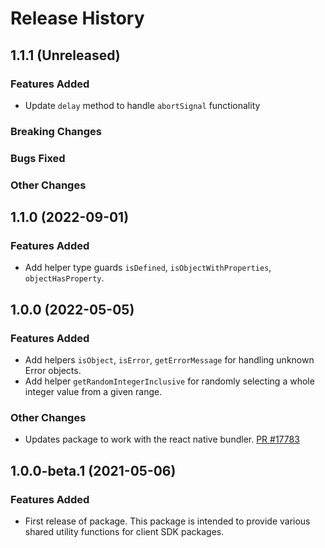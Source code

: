 # Release History

## 1.1.1 (Unreleased)

### Features Added

- Update `delay` method to handle `abortSignal` functionality

### Breaking Changes

### Bugs Fixed

### Other Changes

## 1.1.0 (2022-09-01)

### Features Added

- Add helper type guards `isDefined`, `isObjectWithProperties`, `objectHasProperty`.

## 1.0.0 (2022-05-05)

### Features Added

- Add helpers `isObject`, `isError`, `getErrorMessage` for handling unknown Error objects.
- Add helper `getRandomIntegerInclusive` for randomly selecting a whole integer value from a given range.

### Other Changes

- Updates package to work with the react native bundler. [PR #17783](https://github.com/Azure/azure-sdk-for-js/pull/17783)

## 1.0.0-beta.1 (2021-05-06)

### Features Added

- First release of package. This package is intended to provide various shared utility functions for client SDK packages.
